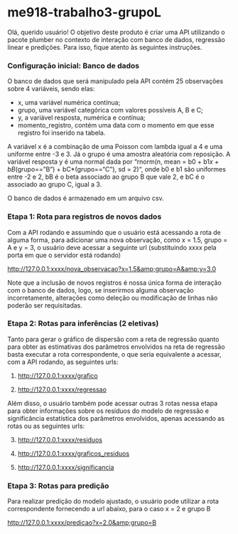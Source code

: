 
<!-- README.md is generated from README.Rmd. Please edit that file -->

# me918-trabalho3-grupoL

Olá, querido usuário! O objetivo deste produto é criar uma API
utilizando o pacote plumber no contexto de interação com banco de dados,
regressão linear e predições. Para isso, fique atento às seguintes
instruções.

### Configuração inicial: Banco de dados

O banco de dados que será manipulado pela API contém 25 observações
sobre 4 variáveis, sendo elas:

- x, uma variável numérica contínua;
- grupo, uma variável categórica com valores possíveis A, B e C;
- y, a variável resposta, numérica e contínua;
- momento_registro, contém uma data com o momento em que esse registro
  foi inserido na tabela.

A variável x é a combinação de uma Poisson com lambda igual a 4 e uma
uniforme entre -3 e 3. Já o grupo é uma amostra aleatória com reposição.
A variável resposta y é uma normal dada por “rnorm(n, mean = b0 + b1*x +
bB*(grupo==”B”) + bC\*(grupo==“C”), sd = 2)“, onde b0 e b1 são uniformes
entre -2 e 2, bB é o beta associado ao grupo B que vale 2, e bC é o
associado ao grupo C, igual a 3.

O banco de dados é armazenado em um arquivo csv.

### Etapa 1: Rota para registros de novos dados

Com a API rodando e assumindo que o usuário está acessando a rota de
alguma forma, para adicionar uma nova observação, como x = 1.5, grupo =
A e y = 3, o usuário deve acessar a seguinte url (substituindo xxxx pela
porta em que o servidor está rodando)

<a
href="http://127.0.0.1:xxxx/nova_observacao?x=1.5&amp;grupo=A&amp;y=3.0"
class="uri">http://127.0.0.1:xxxx/nova_observacao?x=1.5&amp;grupo=A&amp;y=3.0</a>

Note que a inclusão de novos registros é nossa única forma de interação
com o banco de dados, logo, se inserirmos alguma observação
incorretamente, alterações como deleção ou modificação de linhas não
poderão ser requisitadas.

### Etapa 2: Rotas para inferências (2 eletivas)

Tanto para gerar o gráfico de dispersão com a reta de regressão quanto
para obter as estimativas dos parâmetros envolvidos na reta de regressão
basta executar a rota correspondente, o que seria equivalente a acessar,
com a API rodando, as seguintes urls:

1)  <a href="http://127.0.0.1:xxxx/grafico"
    class="uri">http://127.0.0.1:xxxx/grafico</a>

2)  <a href="http://127.0.0.1:xxxx/regressao"
    class="uri">http://127.0.0.1:xxxx/regressao</a>

Além disso, o usuário também pode acessar outras 3 rotas nessa etapa
para obter informações sobre os resíduos do modelo de regressão e
significância estatística dos parâmetros envolvidos, apenas acessando as
rotas ou as seguintes urls:

3)  <a href="http://127.0.0.1:xxxx/residuos"
    class="uri">http://127.0.0.1:xxxx/residuos</a>

4)  <a href="http://127.0.0.1:xxxx/graficos_residuos"
    class="uri">http://127.0.0.1:xxxx/graficos_residuos</a>

5)  <a href="http://127.0.0.1:xxxx/significancia"
    class="uri">http://127.0.0.1:xxxx/significancia</a>

### Etapa 3: Rotas para predição

Para realizar predição do modelo ajustado, o usuário pode utilizar a
rota correspondente fornecendo a url abaixo, para o caso x = 2 e grupo B

<a href="http://127.0.0.1:xxxx/predicao?x=2.0&amp;grupo=B"
class="uri">http://127.0.0.1:xxxx/predicao?x=2.0&amp;grupo=B</a>
